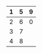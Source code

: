 | 1    | 5    | 9    |
| ---- | ---- | ---- |
| 2    | 6    | 0    |
| 3    | 7    |      |
| 4    | 8    |      |


